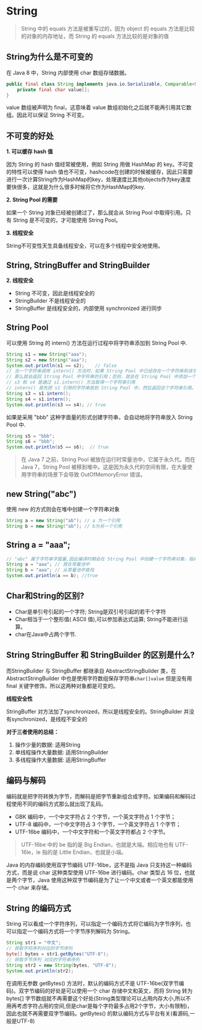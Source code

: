 # String

>String 中的 equals 方法是被重写过的，因为 object 的 equals 方法是比较的对象的内存地址，而 String 的 equals 方法比较的是对象的值

## String为什么是不可变的

在 Java 8 中，String 内部使用 char 数组存储数据。

```java
public final class String implements java.io.Serializable, Comparable<String>, CharSequence {
    private final char value[];
}
```

value 数组被声明为 final，这意味着 value 数组初始化之后就不能再引用其它数组。因此可以保证 String 不可变。

## 不可变的好处

**1. 可以缓存 hash 值** 

因为 String 的 hash 值经常被使用，例如 String 用做 HashMap 的 key。不可变的特性可以使得 hash 值也不可变，hashcode在创建的时候被缓存，因此只需要进行一次计算String作为HashMap的key，处理速度比其他objects作为key速度要快很多，这就是为什么很多时候将它作为HashMap的key.

**2. String Pool 的需要** 

如果一个 String 对象已经被创建过了，那么就会从 String Pool 中取得引用。只有 String 是不可变的，才可能使用 String Pool。

**3. 线程安全** 

String不可变性天生具备线程安全，可以在多个线程中安全地使用。

## String, StringBuffer and StringBuilder

**2. 线程安全** 

- String 不可变，因此是线程安全的
- StringBuilder 不是线程安全的
- StringBuffer 是线程安全的，内部使用 synchronized 进行同步

## String Pool

可以使用 String 的 intern() 方法在运行过程中将字符串添加到 String Pool 中.

```java
String s1 = new String("aaa");
String s2 = new String("aaa");
System.out.println(s1 == s2);    // false
// 当一个字符串调用 intern() 方法时，如果 String Pool 中已经存在一个字符串和该字符串值相等（使用 equals() 方法进行确定），
// 那么就会返回 String Pool 中字符串的引用；否则，就会在 String Pool 中添加一个新的字符串，并返回这个新字符串的引用。
// s3 和 s4 是通过 s1.intern() 方法取得一个字符串引用
// intern() 首先把 s1 引用的字符串放到 String Pool 中，然后返回这个字符串引用。因此 s3 和 s4 引用的是同一个字符串。
String s3 = s1.intern();
String s4 = s1.intern();
System.out.println(s3 == s4); // true
```

如果是采用 "bbb" 这种字面量的形式创建字符串，会自动地将字符串放入 String Pool 中.

```java
String s5 = "bbb";
String s6 = "bbb";
System.out.println(s5 == s6);  // true
```

>在 Java 7 之前，String Pool 被放在运行时常量池中，它属于永久代。而在 Java 7，String Pool 被移到堆中。这是因为永久代的空间有限，在大量使用字符串的场景下会导致 OutOfMemoryError 错误。

## new String("abc")

使用 new 的方式则会在堆中创建一个字符串对象

```java
String a = new String("ab"); // a 为一个引用
String b = new String("ab"); // b为另一个引用
```

## String a = "aaa";

```java
// "abc" 属于字符串字面量,因此编译时期会在 String Pool 中创建一个字符串对象，指向这个 "abc" 字符串字面量；
String a = "aaa"; // 放在常量池中
String b = "aaa"; // 从常量池中查找
System.out.println(a == b); //true
```

## Char和String的区别?

- Char是单引号引起的一个字符; String是双引号引起的若干个字符
- Char相当于一个整形值( ASCII 值),可以参加表达式运算; String不能进行运算。
- char在Java中占两个字节.

## String StringBuffer 和 StringBuilder 的区别是什么? 

而StringBuilder 与 StringBuffer 都继承自 AbstractStringBuilder 类，在 AbstractStringBuilder 中也是使用字符数组保存字符串`char[]value` 但是没有用 final 关键字修饰，所以这两种对象都是可变的。

**线程安全性**

StringBuffer 对方法加了synchronized，所以是线程安全的。StringBuilder 并没有synchronized，是线程不安全的

**对于三者使用的总结：** 
1. 操作少量的数据: 适用String
2. 单线程操作大量数据: 适用StringBuilder
3. 多线程操作大量数据: 适用StringBuffer

## 编码与解码

编码就是把字符转换为字节，而解码是把字节重新组合成字符。如果编码和解码过程使用不同的编码方式那么就出现了乱码。

- GBK 编码中，一个中文字符占 2 个字节，一个英文字符占 1 个字节；
- UTF-8 编码中，一个中文字符占 3 个字节，一个英文字符占 1 个字节；
- UTF-16be 编码中，一个中文字符和一个英文字符都占 2 个字节。

>UTF-16be 中的 be 指的是 Big Endian，也就是大端。相应地也有 UTF-16le，le 指的是 Little Endian，也就是小端。

Java 的内存编码使用双字节编码 UTF-16be，这不是指 Java 只支持这一种编码方式，而是说 char 这种类型使用 UTF-16be 进行编码。char 类型占 16 位，也就是两个字节，Java 使用这种双字节编码是为了让一个中文或者一个英文都能使用一个 char 来存储。

## String 的编码方式

String 可以看成一个字符序列，可以指定一个编码方式将它编码为字节序列，也可以指定一个编码方式将一个字节序列解码为 String。

```java
String str1 = "中文";
// 获取字符序列对应的字节序列
byte[] bytes = str1.getBytes("UTF-8");
// 获取字节序列 对应的字符串序列
String str2 = new String(bytes, "UTF-8");
System.out.println(str2);
```

在调用无参数 getBytes() 方法时，默认的编码方式不是 UTF-16be(双字节编码)。双字节编码的好处是可以使用一个 char 存储中文和英文，而将 String 转为 bytes[] 字节数组就不再需要这个好处(String类型理论可以占用内存大小,所以不用再考虑字符占用的空间,但是char是每个字符最多占用2个字节，大小有限制)，因此也就不再需要双字节编码。getBytes() 的默认编码方式与平台有关(看源码,一般是UTF-8)
